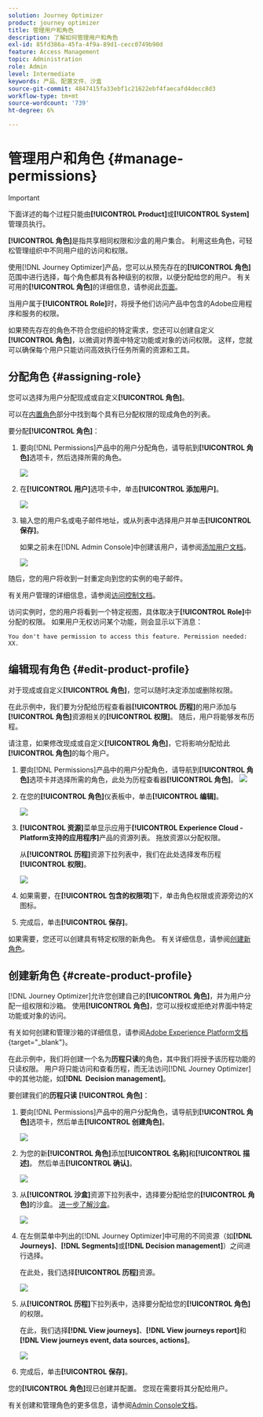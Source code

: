 ```yaml
---
solution: Journey Optimizer
product: journey optimizer
title: 管理用户和角色
description: 了解如何管理用户和角色
exl-id: 85fd386a-45fa-4f9a-89d1-cecc0749b90d
feature: Access Management
topic: Administration
role: Admin
level: Intermediate
keywords: 产品、配置文件、沙盒
source-git-commit: 4847415fa33ebf1c21622ebf4faecafd4decc8d3
workflow-type: tm+mt
source-wordcount: '739'
ht-degree: 6%

---
```


# 管理用户和角色 {#manage-permissions}

>[!IMPORTANT]
>
> 下面详述的每个过程只能由&#x200B;**[!UICONTROL Product]**&#x200B;或&#x200B;**[!UICONTROL System]**&#x200B;管理员执行。

**[!UICONTROL 角色]**&#x200B;是指共享相同权限和沙盒的用户集合。 利用这些角色，可轻松管理组织中不同用户组的访问和权限。

使用[!DNL Journey Optimizer]产品，您可以从预先存在的&#x200B;**[!UICONTROL 角色]**&#x200B;范围中进行选择，每个角色都具有各种级别的权限，以便分配给您的用户。 有关可用的&#x200B;**[!UICONTROL 角色]**&#x200B;的详细信息，请参阅此[页面](ootb-product-profiles.md)。

当用户属于&#x200B;**[!UICONTROL Role]**&#x200B;时，将授予他们访问产品中包含的Adobe应用程序和服务的权限。

如果预先存在的角色不符合您组织的特定需求，您还可以创建自定义&#x200B;**[!UICONTROL 角色]**，以微调对界面中特定功能或对象的访问权限。 这样，您就可以确保每个用户只能访问高效执行任务所需的资源和工具。

## 分配角色 {#assigning-role}

您可以选择为用户分配现成或自定义&#x200B;**[!UICONTROL 角色]**。

可以在[内置角色](ootb-product-profiles.md)部分中找到每个具有已分配权限的现成角色的列表。

要分配&#x200B;**[!UICONTROL 角色]**：

1. 要向[!DNL Permissions]产品中的用户分配角色，请导航到&#x200B;**[!UICONTROL 角色]**&#x200B;选项卡，然后选择所需的角色。

   ![](assets/do-not-localize/access_control_2.png)

1. 在&#x200B;**[!UICONTROL 用户]**&#x200B;选项卡中，单击&#x200B;**[!UICONTROL 添加用户]**。

   ![](assets/do-not-localize/access_control_3.png)

1. 输入您的用户名或电子邮件地址，或从列表中选择用户并单击&#x200B;**[!UICONTROL 保存]**。

   如果之前未在[!DNL Admin Console]中创建该用户，请参阅[添加用户文档](https://experienceleague.adobe.com/docs/experience-platform/access-control/ui/users.html?lang=zh-Hans)。

   ![](assets/do-not-localize/access_control_4.png)

随后，您的用户将收到一封重定向到您的实例的电子邮件。

有关用户管理的详细信息，请参阅[访问控制文档](https://experienceleague.adobe.com/docs/experience-platform/access-control/home.html?lang=zh-Hans)。

访问实例时，您的用户将看到一个特定视图，具体取决于&#x200B;**[!UICONTROL Role]**&#x200B;中分配的权限。 如果用户无权访问某个功能，则会显示以下消息：

`You don't have permission to access this feature. Permission needed: XX.`

## 编辑现有角色 {#edit-product-profile}

对于现成或自定义&#x200B;**[!UICONTROL 角色]**，您可以随时决定添加或删除权限。

在此示例中，我们要为分配给历程查看器&#x200B;**[!UICONTROL 历程]**&#x200B;的用户添加与&#x200B;**[!UICONTROL 角色]**&#x200B;资源相关的&#x200B;**[!UICONTROL 权限]**。 随后，用户将能够发布历程。

请注意，如果修改现成或自定义&#x200B;**[!UICONTROL 角色]**，它将影响分配给此&#x200B;**[!UICONTROL 角色]**&#x200B;的每个用户。

1. 要向[!DNL Permissions]产品中的用户分配角色，请导航到&#x200B;**[!UICONTROL 角色]**&#x200B;选项卡并选择所需的角色，此处为历程查看器&#x200B;**[!UICONTROL 角色]**。
   ![](assets/do-not-localize/access_control_5.png)

1. 在您的&#x200B;**[!UICONTROL 角色]**&#x200B;仪表板中，单击&#x200B;**[!UICONTROL 编辑]**。

   ![](assets/do-not-localize/access_control_6.png)

1. **[!UICONTROL 资源]**&#x200B;菜单显示应用于&#x200B;**[!UICONTROL Experience Cloud - Platform支持的应用程序]**&#x200B;产品的资源列表。 拖放资源以分配权限。

   从&#x200B;**[!UICONTROL 历程]**&#x200B;资源下拉列表中，我们在此处选择发布历程&#x200B;**[!UICONTROL 权限]**。

   ![](assets/do-not-localize/access_control_14.png)

1. 如果需要，在&#x200B;**[!UICONTROL 包含的权限项]**&#x200B;下，单击角色权限或资源旁边的X图标。

1. 完成后，单击&#x200B;**[!UICONTROL 保存]**。

如果需要，您还可以创建具有特定权限的新角色。 有关详细信息，请参阅[创建新角色](#create-product-profile)。

## 创建新角色 {#create-product-profile}

[!DNL Journey Optimizer]允许您创建自己的&#x200B;**[!UICONTROL 角色]**，并为用户分配一组权限和沙箱。 使用&#x200B;**[!UICONTROL 角色]**，您可以授权或拒绝对界面中特定功能或对象的访问。

有关如何创建和管理沙箱的详细信息，请参阅[Adobe Experience Platform文档](https://experienceleague.adobe.com/docs/experience-platform/sandbox/ui/user-guide.html?lang=zh-Hans){target="_blank"}。

在此示例中，我们将创建一个名为&#x200B;**历程只读**&#x200B;的角色，其中我们将授予该历程功能的只读权限。 用户将只能访问和查看历程，而无法访问[!DNL Journey Optimizer]中的其他功能，如&#x200B;**[!DNL &#x200B; Decision management]**。

要创建我们的&#x200B;**历程只读** **[!UICONTROL 角色]**：

1. 要向[!DNL Permissions]产品中的用户分配角色，请导航到&#x200B;**[!UICONTROL 角色]**&#x200B;选项卡，然后单击&#x200B;**[!UICONTROL 创建角色]**。

   ![](assets/do-not-localize/access_control_9.png)

1. 为您的新&#x200B;**[!UICONTROL 角色]**&#x200B;添加&#x200B;**[!UICONTROL 名称]**&#x200B;和&#x200B;**[!UICONTROL 描述]**。 然后单击&#x200B;**[!UICONTROL 确认]**。

   ![](assets/do-not-localize/access_control_10.png)

1. 从&#x200B;**[!UICONTROL 沙盒]**&#x200B;资源下拉列表中，选择要分配给您的&#x200B;**[!UICONTROL 角色]**&#x200B;的沙盒。 [进一步了解沙盒](sandboxes.md)。

   ![](assets/do-not-localize/access_control_13.png)

1. 在左侧菜单中列出的[!DNL Journey Optimizer]中可用的不同资源（如&#x200B;**[!DNL Journeys]**、**[!DNL Segments]**&#x200B;或&#x200B;**[!DNL Decision management]**）之间进行选择。

   在此处，我们选择&#x200B;**[!UICONTROL 历程]**&#x200B;资源。

   ![](assets/do-not-localize/access_control_11.png)

1. 从&#x200B;**[!UICONTROL 历程]**&#x200B;下拉列表中，选择要分配给您的&#x200B;**[!UICONTROL 角色]**&#x200B;的权限。

   在此，我们选择&#x200B;**[!DNL View journeys]**、**[!DNL View journeys report]**&#x200B;和&#x200B;**[!DNL View journeys event, data sources, actions]**。

   ![](assets/do-not-localize/access_control_12.png)

1. 完成后，单击&#x200B;**[!UICONTROL 保存]**。

您的&#x200B;**[!UICONTROL 角色]**&#x200B;现已创建并配置。 您现在需要将其分配给用户。

有关创建和管理角色的更多信息，请参阅[Admin Console文档](https://experienceleague.adobe.com/docs/experience-platform/access-control/abac/permissions-ui/roles.html?lang=zh-Hans)。
